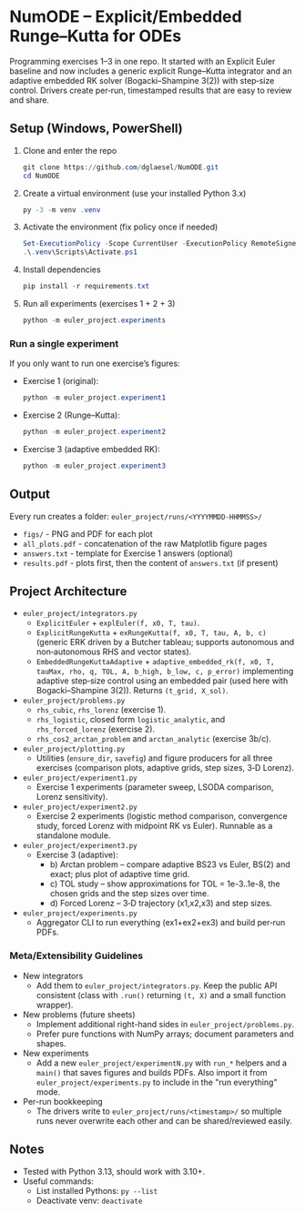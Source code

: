 # NumODE – Explicit/Embedded Runge–Kutta for ODEs

Programming exercises 1–3 in one repo. It started with an Explicit Euler
baseline and now includes a generic explicit Runge–Kutta integrator and an
adaptive embedded RK solver (Bogacki–Shampine 3(2)) with step‑size control.
Drivers create per‑run, timestamped results that are easy to review and share.

## Setup (Windows, PowerShell)
1. Clone and enter the repo
   ```powershell
   git clone https://github.com/dglaesel/NumODE.git
   cd NumODE
   ```
2. Create a virtual environment (use your installed Python 3.x)
   ```powershell
   py -3 -m venv .venv
   ```
3. Activate the environment (fix policy once if needed)
   ```powershell
   Set-ExecutionPolicy -Scope CurrentUser -ExecutionPolicy RemoteSigned
   .\.venv\Scripts\Activate.ps1
   ```
4. Install dependencies
   ```powershell
   pip install -r requirements.txt
   ```
5. Run all experiments (exercises 1 + 2 + 3)
   ```powershell
   python -m euler_project.experiments
   ```

### Run a single experiment
If you only want to run one exercise’s figures:

- Exercise 1 (original):
  ```powershell
  python -m euler_project.experiment1
  ```
- Exercise 2 (Runge–Kutta):
  ```powershell
  python -m euler_project.experiment2
  ```
- Exercise 3 (adaptive embedded RK):
  ```powershell
  python -m euler_project.experiment3
  ```

## Output
Every run creates a folder: `euler_project/runs/<YYYYMMDD-HHMMSS>/`
- `figs/` - PNG and PDF for each plot
- `all_plots.pdf` - concatenation of the raw Matplotlib figure pages
- `answers.txt` - template for Exercise 1 answers (optional)
- `results.pdf` - plots first, then the content of `answers.txt` (if present)

## Project Architecture
- `euler_project/integrators.py`
  - `ExplicitEuler` + `explEuler(f, x0, T, tau)`.
  - `ExplicitRungeKutta` + `exRungeKutta(f, x0, T, tau, A, b, c)` (generic ERK driven by a Butcher tableau; supports autonomous and non‑autonomous RHS and vector states).
  - `EmbeddedRungeKuttaAdaptive` + `adaptive_embedded_rk(f, x0, T, tauMax, rho, q, TOL, A, b_high, b_low, c, p_error)` implementing adaptive step‑size control using an embedded pair (used here with Bogacki–Shampine 3(2)). Returns `(t_grid, X_sol)`.
- `euler_project/problems.py`
  - `rhs_cubic`, `rhs_lorenz` (exercise 1).
  - `rhs_logistic`, closed form `logistic_analytic`, and `rhs_forced_lorenz` (exercise 2).
  - `rhs_cos2_arctan_problem` and `arctan_analytic` (exercise 3b/c).
- `euler_project/plotting.py`
  - Utilities (`ensure_dir`, `savefig`) and figure producers for all three exercises (comparison plots, adaptive grids, step sizes, 3‑D Lorenz).
- `euler_project/experiment1.py`
  - Exercise 1 experiments (parameter sweep, LSODA comparison, Lorenz sensitivity).
- `euler_project/experiment2.py`
  - Exercise 2 experiments (logistic method comparison, convergence study, forced Lorenz with midpoint RK vs Euler). Runnable as a standalone module.
- `euler_project/experiment3.py`
  - Exercise 3 (adaptive):
    - b) Arctan problem – compare adaptive BS23 vs Euler, BS(2) and exact; plus plot of adaptive time grid.
    - c) TOL study – show approximations for TOL = 1e-3..1e-8, the chosen grids and the step sizes over time.
    - d) Forced Lorenz – 3‑D trajectory (x1,x2,x3) and step sizes.
- `euler_project/experiments.py`
  - Aggregator CLI to run everything (ex1+ex2+ex3) and build per‑run PDFs.

### Meta/Extensibility Guidelines
- New integrators
  - Add them to `euler_project/integrators.py`. Keep the public API consistent (class with `.run()` returning `(t, X)` and a small function wrapper).
- New problems (future sheets)
  - Implement additional right-hand sides in `euler_project/problems.py`.
  - Prefer pure functions with NumPy arrays; document parameters and shapes.
- New experiments
  - Add a new `euler_project/experimentN.py` with `run_*` helpers and a `main()` that saves figures and builds PDFs. Also import it from `euler_project/experiments.py` to include in the "run everything" mode.
- Per-run bookkeeping
  - The drivers write to `euler_project/runs/<timestamp>/` so multiple runs never overwrite each other and can be shared/reviewed easily.

## Notes
- Tested with Python 3.13, should work with 3.10+.
- Useful commands:
  - List installed Pythons: `py --list`
  - Deactivate venv: `deactivate`

